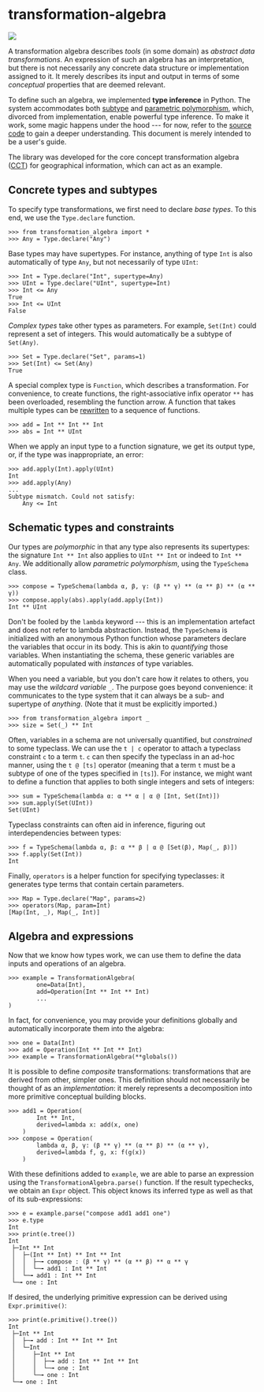 # transformation-algebra

[![](https://img.shields.io/pypi/v/transformation-algebra)](https://pypi.org/project/transformation-algebra/)

A transformation algebra describes *tools* (in some domain) as *abstract data 
transformations*. An expression of such an algebra has an interpretation, but 
there is not necessarily any concrete data structure or implementation 
assigned to it. It merely describes its input and output in terms of some 
*conceptual* properties that are deemed relevant.

To define such an algebra, we implemented **type inference** in Python. The 
system accommodates both [subtype](https://en.wikipedia.org/wiki/Subtyping) 
and [parametric 
polymorphism](https://en.wikipedia.org/wiki/Parametric_polymorphism), which, 
divorced from implementation, enable powerful type inference. To make it work, 
some magic happens under the hood --- for now, refer to the [source 
code](https://github.com/quangis/transformation_algebra/blob/master/transformation_algebra/type.py) 
to gain a deeper understanding. This document is merely intended to be a 
user's guide.

The library was developed for the core concept transformation algebra 
([CCT](https://github.com/quangis/cct)) for geographical information, which 
can act as an example.


## Concrete types and subtypes

To specify type transformations, we first need to declare *base types*. To 
this end, we use the `Type.declare` function. 

    >>> from transformation_algebra import *
    >>> Any = Type.declare("Any")

Base types may have supertypes. For instance, anything of type `Int` is also 
automatically of type `Any`, but not necessarily of type `UInt`:

    >>> Int = Type.declare("Int", supertype=Any)
    >>> UInt = Type.declare("UInt", supertype=Int)
    >>> Int <= Any
    True
    >>> Int <= UInt
    False

*Complex types* take other types as parameters. For example, `Set(Int)` could 
represent a set of integers. This would automatically be a subtype of 
`Set(Any)`.

    >>> Set = Type.declare("Set", params=1)
    >>> Set(Int) <= Set(Any)
    True

A special complex type is `Function`, which describes a transformation. For 
convenience, to create functions, the right-associative infix operator `**` 
has been overloaded, resembling the function arrow. A function that takes 
multiple types can be [rewritten](https://en.wikipedia.org/wiki/Currying) to a 
sequence of functions.

    >>> add = Int ** Int ** Int
    >>> abs = Int ** UInt

When we apply an input type to a function signature, we get its output type, 
or, if the type was inappropriate, an error:

    >>> add.apply(Int).apply(UInt)
    Int
    >>> add.apply(Any)
    ...
    Subtype mismatch. Could not satisfy:
        Any <= Int


## Schematic types and constraints

Our types are *polymorphic* in that any type also represents its supertypes: 
the signature `Int ** Int` also applies to `UInt ** Int` or indeed to `Int ** 
Any`. We additionally allow *parametric polymorphism*, using the `TypeSchema` 
class.

    >>> compose = TypeSchema(lambda α, β, γ: (β ** γ) ** (α ** β) ** (α ** γ))
    >>> compose.apply(abs).apply(add.apply(Int))
    Int ** UInt

Don't be fooled by the `lambda` keyword --- this is an implementation artefact 
and does not refer to lambda abstraction. Instead, the `TypeSchema` is 
initialized with an anonymous Python function whose parameters declare the 
variables that occur in its body. This is akin to *quantifying* those 
variables. When instantiating the schema, these generic variables are 
automatically populated with *instances* of type variables.

When you need a variable, but you don't care how it relates to others, you may 
use the *wildcard variable* `_`. The purpose goes beyond convenience: it 
communicates to the type system that it can always be a sub- and supertype of 
*anything*. (Note that it must be explicitly imported.)

    >>> from transformation_algebra import _
    >>> size = Set(_) ** Int

Often, variables in a schema are not universally quantified, but *constrained* 
to some typeclass. We can use the `t | c` operator to attach a typeclass 
constraint `c` to a term `t`. `c` can then specify the typeclass in an ad-hoc 
manner, using the `t @ [ts]` operator (meaning that a term `t` must be a 
subtype of one of the types specified in `[ts]`). For instance, we might want 
to define a function that applies to both single integers and sets of 
integers:

    >>> sum = TypeSchema(lambda α: α ** α | α @ [Int, Set(Int)])
    >>> sum.apply(Set(UInt))
    Set(UInt)

Typeclass constraints can often aid in inference, figuring out 
interdependencies between types:

    >>> f = TypeSchema(lambda α, β: α ** β | α @ [Set(β), Map(_, β)])
    >>> f.apply(Set(Int))
    Int

Finally, `operators` is a helper function for specifying typeclasses: it 
generates type terms that contain certain parameters.

    >>> Map = Type.declare("Map", params=2)
    >>> operators(Map, param=Int)
    [Map(Int, _), Map(_, Int)]


## Algebra and expressions

Now that we know how types work, we can use them to define the data inputs and 
operations of an algebra.

    >>> example = TransformationAlgebra(
            one=Data(Int),
            add=Operation(Int ** Int ** Int)
            ...
    )

In fact, for convenience, you may provide your definitions globally and 
automatically incorporate them into the algebra:

    >>> one = Data(Int)
    >>> add = Operation(Int ** Int ** Int)
    >>> example = TransformationAlgebra(**globals())

It is possible to define *composite* transformations: transformations that are 
derived from other, simpler ones. This definition should not necessarily be 
thought of as an *implementation*: it merely represents a decomposition into 
more primitive conceptual building blocks.

    >>> add1 = Operation(
            Int ** Int,
            derived=lambda x: add(x, one)
        )
    >>> compose = Operation(
            lambda α, β, γ: (β ** γ) ** (α ** β) ** (α ** γ),
            derived=lambda f, g, x: f(g(x))
        )

With these definitions added to `example`, we are able to parse an expression 
using the `TransformationAlgebra.parse()` function. If the result typechecks, 
we obtain an `Expr` object. This object knows its inferred type as well as 
that of its sub-expressions:

    >>> e = example.parse("compose add1 add1 one")
    >>> e.type
    Int
    >>> print(e.tree())
    Int
     ├─Int ** Int
     │  ├─(Int ** Int) ** Int ** Int
     │  │  ├─╼ compose : (β ** γ) ** (α ** β) ** α ** γ
     │  │  └─╼ add1 : Int ** Int
     │  └─╼ add1 : Int ** Int
     └─╼ one : Int

If desired, the underlying primitive expression can be derived using 
`Expr.primitive()`:

    >>> print(e.primitive().tree())
    Int
     ├─Int ** Int
     │  ├─╼ add : Int ** Int ** Int
     │  └─Int
     │     ├─Int ** Int
     │     │  ├─╼ add : Int ** Int ** Int
     │     │  └─╼ one : Int
     │     └─╼ one : Int
     └─╼ one : Int
